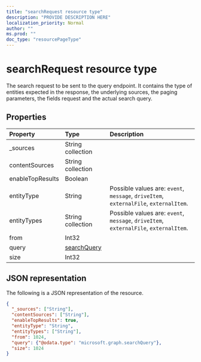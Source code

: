 ```yaml
---
title: "searchRequest resource type"
description: "PROVIDE DESCRIPTION HERE"
localization_priority: Normal
author: ""
ms.prod: ""
doc_type: "resourcePageType"
---
```


# searchRequest resource type

The search request to be sent to the query endpoint. It contains the type of entities expected in the response, the underlying sources, the paging parameters, the fields request and the actual search query. 

## Properties

| Property     | Type        | Description |
|:-------------|:------------|:------------|
|_sources|String collection||
|contentSources|String collection||
|enableTopResults|Boolean||
|entityType|String| Possible values are: `event`, `message`, `driveItem`, `externalFile`, `externalItem`.|
|entityTypes|String collection| Possible values are: `event`, `message`, `driveItem`, `externalFile`, `externalItem`.|
|from|Int32||
|query|[searchQuery](searchquery.md)||
|size|Int32||

## JSON representation

The following is a JSON representation of the resource.

<!-- {
  "blockType": "resource",
  "optionalProperties": [

  ],
  "@odata.type": "microsoft.graph.searchRequest",
  "baseType": null
}-->

```json
{
  "_sources": ["String"],
  "contentSources": ["String"],
  "enableTopResults": true,
  "entityType": "String",
  "entityTypes": ["String"],
  "from": 1024,
  "query": {"@odata.type": "microsoft.graph.searchQuery"},
  "size": 1024
}
```

<!-- uuid: 16cd6b66-4b1a-43a1-adaf-3a886856ed98
2019-02-04 14:57:30 UTC -->
<!-- {
  "type": "#page.annotation",
  "description": "searchRequest resource",
  "keywords": "",
  "section": "documentation",
  "tocPath": ""
}-->
